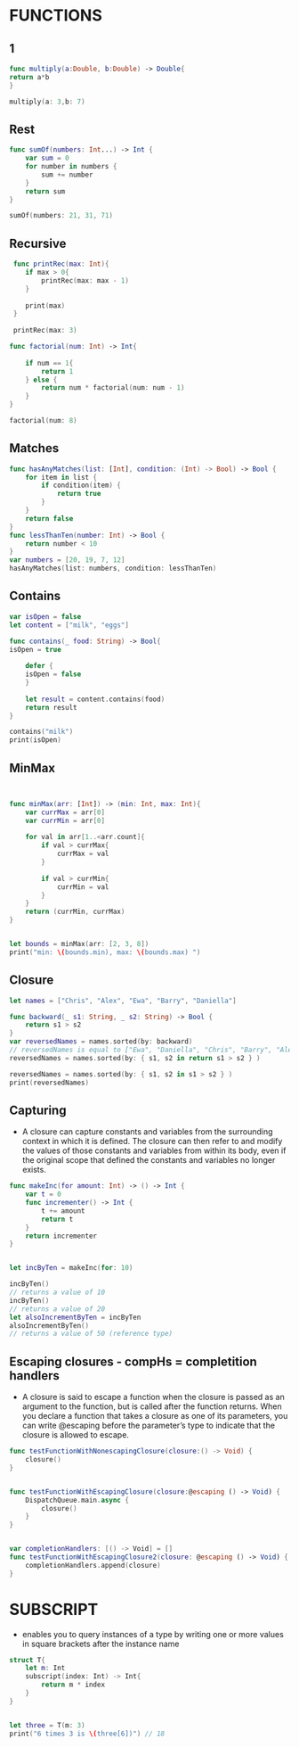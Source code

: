 # FUNCTIONS


## 1
```swift
func multiply(a:Double, b:Double) -> Double{
return a*b
}

multiply(a: 3,b: 7)
```
## Rest
```swift
func sumOf(numbers: Int...) -> Int {
    var sum = 0
    for number in numbers {
        sum += number
    }
    return sum
}

sumOf(numbers: 21, 31, 71)
```


## Recursive 
```swift
 func printRec(max: Int){
    if max > 0{
        printRec(max: max - 1)
    }
    
    print(max)
 }
 
 printRec(max: 3)

```
```swift
func factorial(num: Int) -> Int{
    
    if num == 1{
        return 1
    } else {
        return num * factorial(num: num - 1)
    }
}

factorial(num: 8)
```


## Matches
```swift
func hasAnyMatches(list: [Int], condition: (Int) -> Bool) -> Bool {
    for item in list {
        if condition(item) {
            return true
        }
    }
    return false
}
func lessThanTen(number: Int) -> Bool {
    return number < 10
}
var numbers = [20, 19, 7, 12]
hasAnyMatches(list: numbers, condition: lessThanTen)
```

## Contains

```swift
var isOpen = false
let content = ["milk", "eggs"]

func contains(_ food: String) -> Bool{
isOpen = true
    
    defer {
    isOpen = false
    }
    
    let result = content.contains(food)
    return result
}

contains("milk")
print(isOpen)

```


## MinMax
```swift


func minMax(arr: [Int]) -> (min: Int, max: Int){
    var currMax = arr[0]
    var currMin = arr[0]
    
    for val in arr[1..<arr.count]{
        if val > currMax{
            currMax = val
        }
        
        if val > currMin{
            currMin = val
        }
    }
    return (currMin, currMax)
}


let bounds = minMax(arr: [2, 3, 8])
print("min: \(bounds.min), max: \(bounds.max) ")
```


## Closure
```swift
let names = ["Chris", "Alex", "Ewa", "Barry", "Daniella"]

func backward(_ s1: String, _ s2: String) -> Bool {
    return s1 > s2
}
var reversedNames = names.sorted(by: backward)
// reversedNames is equal to ["Ewa", "Daniella", "Chris", "Barry", "Alex"]
reversedNames = names.sorted(by: { s1, s2 in return s1 > s2 } )

reversedNames = names.sorted(by: { s1, s2 in s1 > s2 } )
print(reversedNames)
```

## Capturing
*  A closure can capture constants and variables from the surrounding context in which it is defined.
 The closure can then refer to and modify the values of those constants and variables from within its body,
 even if the original scope that defined the constants and variables no longer exists.
```swift
func makeInc(for amount: Int) -> () -> Int {
    var t = 0
    func incrementer() -> Int {
        t += amount
        return t
    }
    return incrementer
}


let incByTen = makeInc(for: 10)

incByTen()
// returns a value of 10
incByTen()
// returns a value of 20
let alsoIncrementByTen = incByTen
alsoIncrementByTen()
// returns a value of 50 (reference type)
```
## Escaping closures - compHs = completition handlers
 * A closure is said to escape a function when the closure is passed as an argument to the function,
 but is called after the function returns. When you declare a function that takes a closure as one of its parameters,
 you can write @escaping before the parameter’s type to indicate that the closure is allowed to escape.
```swift
func testFunctionWithNonescapingClosure(closure:() -> Void) {
    closure()
}


func testFunctionWithEscapingClosure(closure:@escaping () -> Void) {
    DispatchQueue.main.async {
        closure()
    }
}


var completionHandlers: [() -> Void] = []
func testFunctionWithEscapingClosure2(closure: @escaping () -> Void) {
    completionHandlers.append(closure)
}
```


# SUBSCRIPT
* enables you to query instances of a type by writing one or more values in square brackets after the instance name
```swift
struct T{
    let m: Int
    subscript(index: Int) -> Int{
        return m * index
    }
}


let three = T(m: 3)
print("6 times 3 is \(three[6])") // 18
```
